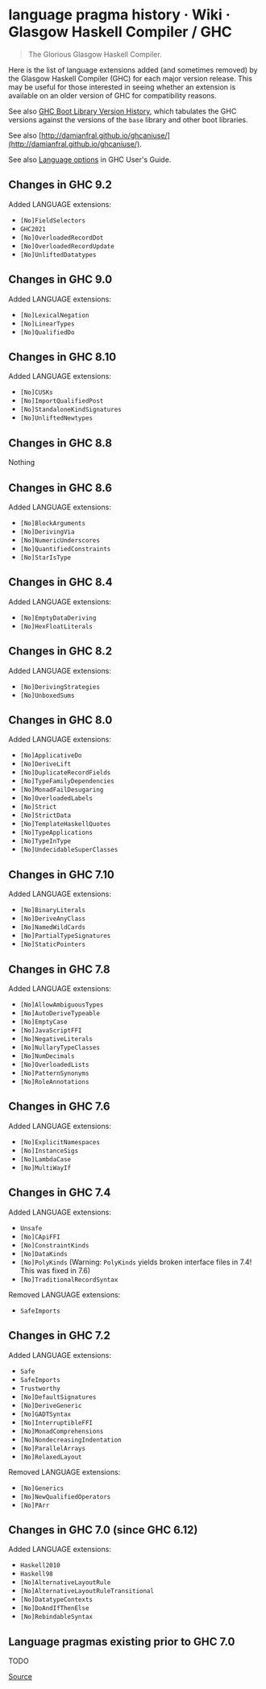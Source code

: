 # language pragma history · Wiki · Glasgow Haskell Compiler / GHC

> The Glorious Glasgow Haskell Compiler.

Here is the list of language extensions added (and sometimes removed) by the Glasgow Haskell Compiler (GHC) for each major version release. This may be useful for those interested in seeing whether an extension is available on an older version of GHC for compatibility reasons.

See also [GHC Boot Library Version History](chrome-extension://cjedbglnccaioiolemnfhjncicchinao/ghc/ghc/-/wikis/commentary/libraries/version-history), which tabulates the GHC versions against the versions of the `base` library and other boot libraries.

See also [http://damianfral.github.io/ghcaniuse/](http://damianfral.github.io/ghcaniuse/).

See also [Language options](https://downloads.haskell.org/~ghc/latest/docs/html/users_guide/glasgow_exts.html#language-options) in GHC User's Guide.

Changes in GHC 9.2
------------------

Added LANGUAGE extensions:

*   `[No]FieldSelectors`
*   `GHC2021`
*   `[No]OverloadedRecordDot`
*   `[No]OverloadedRecordUpdate`
*   `[No]UnliftedDatatypes`

Changes in GHC 9.0
------------------

Added LANGUAGE extensions:

*   `[No]LexicalNegation`
*   `[No]LinearTypes`
*   `[No]QualifiedDo`

Changes in GHC 8.10
-------------------

Added LANGUAGE extensions:

*   `[No]CUSKs`
*   `[No]ImportQualifiedPost`
*   `[No]StandaloneKindSignatures`
*   `[No]UnliftedNewtypes`

Changes in GHC 8.8
------------------

Nothing

Changes in GHC 8.6
------------------

Added LANGUAGE extensions:

*   `[No]BlockArguments`
*   `[No]DerivingVia`
*   `[No]NumericUnderscores`
*   `[No]QuantifiedConstraints`
*   `[No]StarIsType`

Changes in GHC 8.4
------------------

Added LANGUAGE extensions:

*   `[No]EmptyDataDeriving`
*   `[No]HexFloatLiterals`

Changes in GHC 8.2
------------------

Added LANGUAGE extensions:

*   `[No]DerivingStrategies`
*   `[No]UnboxedSums`

Changes in GHC 8.0
------------------

Added LANGUAGE extensions:

*   `[No]ApplicativeDo`
*   `[No]DeriveLift`
*   `[No]DuplicateRecordFields`
*   `[No]TypeFamilyDependencies`
*   `[No]MonadFailDesugaring`
*   `[No]OverloadedLabels`
*   `[No]Strict`
*   `[No]StrictData`
*   `[No]TemplateHaskellQuotes`
*   `[No]TypeApplications`
*   `[No]TypeInType`
*   `[No]UndecidableSuperClasses`

Changes in GHC 7.10
-------------------

Added LANGUAGE extensions:

*   `[No]BinaryLiterals`
*   `[No]DeriveAnyClass`
*   `[No]NamedWildCards`
*   `[No]PartialTypeSignatures`
*   `[No]StaticPointers`

Changes in GHC 7.8
------------------

Added LANGUAGE extensions:

*   `[No]AllowAmbiguousTypes`
*   `[No]AutoDeriveTypeable`
*   `[No]EmptyCase`
*   `[No]JavaScriptFFI`
*   `[No]NegativeLiterals`
*   `[No]NullaryTypeClasses`
*   `[No]NumDecimals`
*   `[No]OverloadedLists`
*   `[No]PatternSynonyms`
*   `[No]RoleAnnotations`

Changes in GHC 7.6
------------------

Added LANGUAGE extensions:

*   `[No]ExplicitNamespaces`
*   `[No]InstanceSigs`
*   `[No]LambdaCase`
*   `[No]MultiWayIf`

Changes in GHC 7.4
------------------

Added LANGUAGE extensions:

*   `Unsafe`
*   `[No]CApiFFI`
*   `[No]ConstraintKinds`
*   `[No]DataKinds`
*   `[No]PolyKinds` (Warning: `PolyKinds` yields broken interface files in 7.4! This was fixed in 7.6)
*   `[No]TraditionalRecordSyntax`

Removed LANGUAGE extensions:

*   `SafeImports`

Changes in GHC 7.2
------------------

Added LANGUAGE extensions:

*   `Safe`
*   `SafeImports`
*   `Trustworthy`
*   `[No]DefaultSignatures`
*   `[No]DeriveGeneric`
*   `[No]GADTSyntax`
*   `[No]InterruptibleFFI`
*   `[No]MonadComprehensions`
*   `[No]NondecreasingIndentation`
*   `[No]ParallelArrays`
*   `[No]RelaxedLayout`

Removed LANGUAGE extensions:

*   `[No]Generics`
*   `[No]NewQualifiedOperators`
*   `[No]PArr`

Changes in GHC 7.0 (since GHC 6.12)
-----------------------------------

Added LANGUAGE extensions:

*   `Haskell2010`
*   `Haskell98`
*   `[No]AlternativeLayoutRule`
*   `[No]AlternativeLayoutRuleTransitional`
*   `[No]DatatypeContexts`
*   `[No]DoAndIfThenElse`
*   `[No]RebindableSyntax`

Language pragmas existing prior to GHC 7.0
------------------------------------------

TODO


[Source](https://gitlab.haskell.org/ghc/ghc/-/wikis/language-pragma-history)